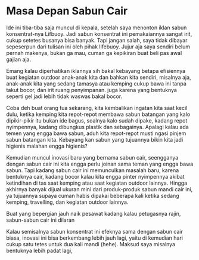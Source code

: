 # Masa Depan Sabun Cair

Ide ini tiba-tiba saja muncul di kepala, setelah saya menonton iklan sabun konsentrat-nya Lifbuoy. Jadi sabun konsentrat ini pemakaiannya sangat irit, cukup setetes busanya bisa banyak. Tapi jangan salah, saya tidak dibayar sepeserpun dari tulisan ini oleh pihak lifebuoy. Jujur aja saya sendiri belum pernah makenya, bukan ga mau, cuman ga kepikiran buat beli pas awal gajian aja.

Emang kalau diperhatikan iklannya sih bakal kebayang betapa efisiennya buat kegiatan outdoor anak-anak kita dan bahkan kita sendiri, misalnya aja, anak-anak kita yang sedang tamasya atau kemping cukup bawa ini tanpa takut bocor, dan irit ruang penyimpanan. juga karena yang bentuknya seperti gel jadi lebih tidak waswas bakal bocor.

Coba deh buat orang tua sekarang, kita kembalikan ingatan kita saat kecil dulu, ketika kemping kita repot-repot membawa sabun batangan yang kalo dipikir-pikir itu bukan ide bagus, soalnya kalo sudah dipake, kadang repot nyimpennya, kadang dibungkus plastik dan sebagainya. Apalagi kalau ada temen yang engga bawa sabun, aduh kita repot-repot musti ngasi pinjem sabun batangan kita. Kebayang kan sabun yang tujuannya bikin kita jadi higienis malahan engga higienis? 

Kemudian muncul inovasi baru yang bernama sabun cair, seengganya dengan sabun cair ini kita engga perlu joinan sama teman yang engga bawa sabun. Tapi kadang sabun cair ini memunculkan masalah baru, karena bentuknya cair, kadang bocor kalau kita engga pinter nyimpennya akibat ketindihan di tas saat kemping atau saat kegiatan outdoor lainnya. Hingga akhirnya banyak dijual ukuran mini dari produk-produk sabun mandi cair ini, ya tujuannya supaya cuman habis dipakai beberapa kali ketika sedang kemping, travelling, dan kegiatan outdoor lainnya. 

Buat yang bepergian jauh naik pesawat kadang kalau petugasnya rajin, sabun-sabun cair ini dilaran

Kalau semisalnya sabun konsentrat ini efeknya sama dengan sabun cair biasa, inovasi ini bisa berkembang lebih jauh lagi, yaitu di kemudian hari cukup satu tetes untuk dua kali mandi (hehe). Maksud saya misalnya bentuknya lebih padat lagi, 
